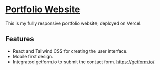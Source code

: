 # [Portfolio Website](https://portfolio-harshageorge.vercel.app/)

This is my fully responsive portfolio website, deployed on Vercel.

  ## Features

-   React and Tailwind CSS for creating the user interface. 
-   Mobile first design.
-   Integrated getform.io to submit the contact form.
    https://getform.io/


  